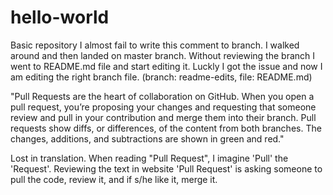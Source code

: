 # hello-world
Basic repository 
I almost fail to write this comment to branch. I walked around and then landed on master branch.
Without reviewing the branch I went to README.md file and start editing it. Luckly I got the issue and
now I am editing the right branch file. (branch: readme-edits, file: README.md)

"Pull Requests are the heart of collaboration on GitHub. When you open a pull request, you’re proposing your changes and requesting that someone review and pull in your contribution and merge them into their branch. Pull requests show diffs, or differences, of the content from both branches. The changes, additions, and subtractions are shown in green and red."

Lost in translation. When reading "Pull Request", I imagine 'Pull' the 'Request'. Reviewing the text in website
'Pull Request' is asking someone to pull the code, review it, and if s/he like it, merge it. 
